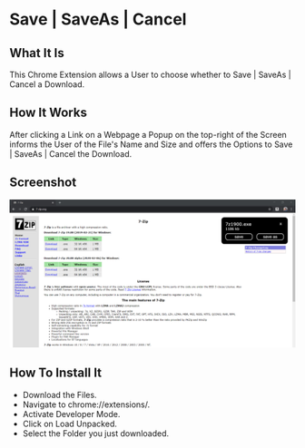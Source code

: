 # Save | SaveAs | Cancel

## What It Is

This Chrome Extension allows a User to choose whether to Save | SaveAs | Cancel a Download.

## How It Works

After clicking a Link on a Webpage a Popup on the top-right of the Screen informs the User of the File's Name and Size and offers the Options to Save | SaveAs | Cancel the Download.

## Screenshot

![Save | SaveAs | Cancel](./images/screenshot.png)

## How To Install It

- Download the Files.
- Navigate to chrome://extensions/.
- Activate Developer Mode.
- Click on Load Unpacked.
- Select the Folder you just downloaded.
